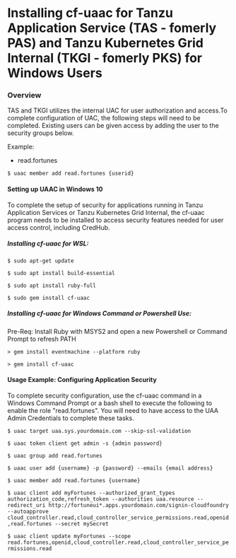 # Installing cf-uaac for Tanzu Application Service (TAS - fomerly PAS) and Tanzu Kubernetes Grid Internal (TKGI - fomerly PKS) for Windows Users

### Overview
TAS and TKGI utilizes the internal UAC for user authorization and access.To complete configuration of UAC, the following steps will need to be completed. Existing users can be given access by adding the user to the security groups below.

Example:
- read.fortunes

`$ uaac member add read.fortunes {userid}`


#### Setting up UAAC in Windows 10 
To complete the setup of security for applications running in Tanzu Application Services or Tanzu Kubernetes Grid Internal, the cf-uaac program needs to be installed to access security features needed for user access control, including CredHub. 

##### Installing cf-uaac for WSL:

`$ sudo apt-get update`

`$ sudo apt install build-essential`

`$ sudo apt install ruby-full`

`$ sudo gem install cf-uaac`

##### Installing cf-uaac for Windows Command or Powershell Use:

Pre-Req: Install Ruby with MSYS2 and open a new Powershell or Command Prompt to refresh PATH

 `> gem install eventmachine --platform ruby`

 `> gem install cf-uaac`

#### Usage Example: Configuring Application Security
To complete security configuration, use the cf-uaac command in a Windows Command Prompt or a bash shell to execute the following to enable the role "read.fortunes". You will need to have access to the UAA Admin Credentials to complete these tasks.

`$ uaac target uaa.sys.yourdomain.com --skip-ssl-validation`

`$ uaac token client get admin -s {admin password}`

`$ uaac group add read.fortunes`

`$ uaac user add {username} -p {password} --emails {email address}`

`$ uaac member add read.fortunes {username}`

`$ uaac client add myFortunes --authorized_grant_types authorization_code,refresh_token --authorities uaa.resource --redirect_uri http://fortuneui*.apps.yourdomain.com/signin-cloudfoundry --autoapprove cloud_controller.read,cloud_controller_service_permissions.read,openid,read.fortunes --secret mySecret`

`$ uaac client update myFortunes --scope read.fortunes,openid,cloud_controller.read,cloud_controller_service_permissions.read`
